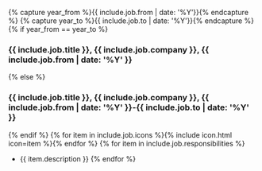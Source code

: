 {% capture year_from %}{{ include.job.from | date: '%Y'}}{% endcapture %}
{% capture year_to %}{{ include.job.to | date: '%Y'}}{% endcapture %}
{% if year_from == year_to %}
### {{ include.job.title }}, {{ include.job.company }}, {{ include.job.from | date: '%Y' }}
{% else %}
### {{ include.job.title }}, {{ include.job.company }}, {{ include.job.from | date: '%Y' }}-{{ include.job.to | date: '%Y' }}
{% endif %}
{% for item in include.job.icons %}{% include icon.html icon=item %}{% endfor %}
{% for item in include.job.responsibilities %}
* {{ item.description }}
{% endfor %}